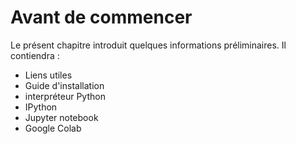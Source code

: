 Avant de commencer
=======================

Le présent chapitre introduit quelques informations préliminaires. Il contiendra :

- Liens utiles
- Guide d'installation
- interpréteur Python
- IPython
- Jupyter notebook
- Google Colab
